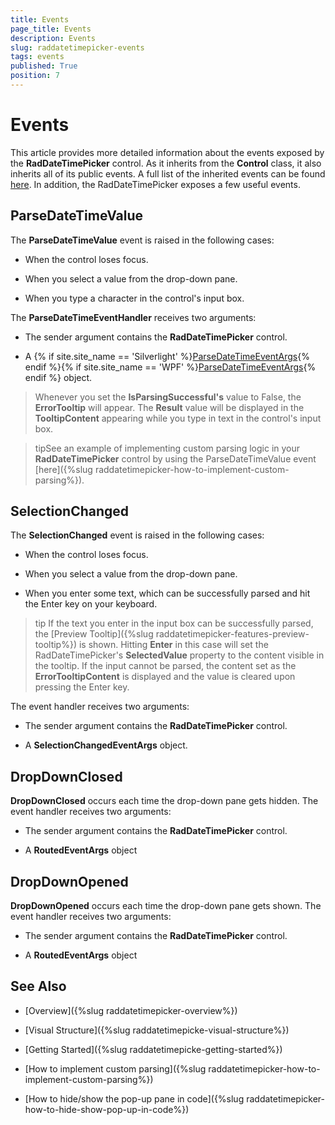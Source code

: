 ```yaml
---
title: Events
page_title: Events
description: Events
slug: raddatetimepicker-events
tags: events
published: True
position: 7
---
```


# Events

This article provides more detailed information about the events exposed by the __RadDateTimePicker__ control. As it inherits from the **Control** class, it also inherits all of its public events. A full list of the inherited events can be found [here](https://docs.microsoft.com/en-us/dotnet/api/system.windows.controls.control#events). In addition, the RadDateTimePicker exposes a few useful events.
        
## ParseDateTimeValue

The __ParseDateTimeValue__ event is raised in the following cases:            

* When the control loses focus.

* When you select a value from the drop-down pane.

* When you type a character in the control's input box.

The **ParseDateTimeEventHandler** receives two arguments:            

* The sender argument contains the __RadDateTimePicker__ control.

* A {% if site.site_name == 'Silverlight' %}[ParseDateTimeEventArgs](https://docs.telerik.com/devtools/silverlight/api/telerik.windows.controls.parsedatetimeeventargs){% endif %}{% if site.site_name == 'WPF' %}[ParseDateTimeEventArgs](https://docs.telerik.com/devtools/wpf/api/telerik.windows.controls.parsedatetimeeventargs){% endif %} object.

>Whenever you set the __IsParsingSuccessful's__ value to False, the __ErrorTooltip__ will appear. The __Result__ value will be displayed in the __TooltipContent__ appearing while you type in text in the control's input box.  

<!-- -->

>tipSee an example of implementing custom parsing logic in your __RadDateTimePicker__ control by using the ParseDateTimeValue event [here]({%slug raddatetimepicker-how-to-implement-custom-parsing%}).

## SelectionChanged

The __SelectionChanged__ event is raised in the following cases:            

* When the control loses focus.

* When you  select a value from the drop-down pane.

* When you enter some text, which can be successfully parsed and hit the Enter key on your keyboard.

>tip If the text you enter in the input box can be successfully parsed, the [Preview Tooltip]({%slug raddatetimepicker-features-preview-tooltip%}) is shown. Hitting **Enter** in this case will set the RadDateTimePicker's __SelectedValue__ property to the content visible in the tooltip. If the input cannot be parsed, the content set as the __ErrorTooltipContent__ is displayed and the value is cleared upon pressing the Enter key.

The event handler receives two arguments:

* The sender argument contains the __RadDateTimePicker__ control.

* A __SelectionChangedEventArgs__ object.

## DropDownClosed

__DropDownClosed__ occurs each time the drop-down pane gets hidden. The event handler receives two arguments:

* The sender argument contains the __RadDateTimePicker__ control.

* A __RoutedEventArgs__ object
              
## DropDownOpened

__DropDownOpened__ occurs each time the drop-down pane gets shown. The event handler receives two arguments:

* The sender argument contains the __RadDateTimePicker__ control.

* A __RoutedEventArgs__ object

## See Also

 * [Overview]({%slug raddatetimepicker-overview%})

 * [Visual Structure]({%slug raddatetimepicke-visual-structure%})

 * [Getting Started]({%slug raddatetimepicke-getting-started%})

 * [How to implement custom parsing]({%slug raddatetimepicker-how-to-implement-custom-parsing%})

 * [How to hide/show the pop-up pane in code]({%slug raddatetimepicker-how-to-hide-show-pop-up-in-code%})